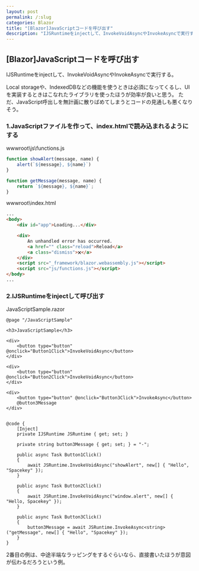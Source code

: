 ```yaml
---
layout: post
permalink: /:slug
categories: Blazor
title: "[Blazor]JavaScriptコードを呼び出す"
description: "IJSRuntimeをinjectして、InvokeVoidAsyncやInvokeAsyncで実行する。"
---
```


## [Blazor]JavaScriptコードを呼び出す

IJSRuntimeをinjectして、InvokeVoidAsyncやInvokeAsyncで実行する。

Local storageや、IndexedDBなどの機能を使うときは必須になってくるし、UIを実装するときはこなれたライブラリを使ったほうが効率が良いと思う。
ただ、JavaScript呼出しを無計画に散りばめてしまうとコードの見通しも悪くなりそう。


### 1.JavaScriptファイルを作って、index.htmlで読み込まれるようにする

wwwroot\js\functions.js

```javascript
function showAlert(message, name) {
    alert(`${message}, ${name}`)
}

function getMessage(message, name) {
    return `${message}, ${name}`;
}
```

wwwroot\index.html

```html
...
<body>
    <div id="app">Loading...</div>

    <div>
        An unhandled error has occurred.
        <a href="" class="reload">Reload</a>
        <a class="dismiss">🗙</a>
    </div>
    <script src="_framework/blazor.webassembly.js"></script>
    <script src="js/functions.js"></script>
</body>
...
```

### 2.IJSRuntimeをinjectして呼び出す

JavaScriptSample.razor

```razor
@page "/JavaScriptSample"

<h3>JavaScriptSample</h3>

<div>
    <button type="button" @onclick="Button1Click">InvokeVoidAsync</button>
</div>

<div>
    <button type="button" @onclick="Button2Click">InvokeVoidAsync</button>
</div>

<div>
    <button type="button" @onclick="Button3Click">InvokeAsync</button>
    @button3Message
</div>


@code {
    [Inject]
    private IJSRuntime JSRuntime { get; set; }

    private string button3Message { get; set; } = "-";

    public async Task Button1Click()
    {
        await JSRuntime.InvokeVoidAsync("showAlert", new[] { "Hello", "Spacekey" });
    }

    public async Task Button2Click()
    {
        await JSRuntime.InvokeVoidAsync("window.alert", new[] { "Hello, Spacekey" });
    }

    public async Task Button3Click()
    {
        button3Message = await JSRuntime.InvokeAsync<string>("getMessage", new[] { "Hello", "Spacekey" });
    }
}
```

2番目の例は、中途半端なラッピングをするぐらいなら、直接書いたほうが意図が伝わるだろうという例。
